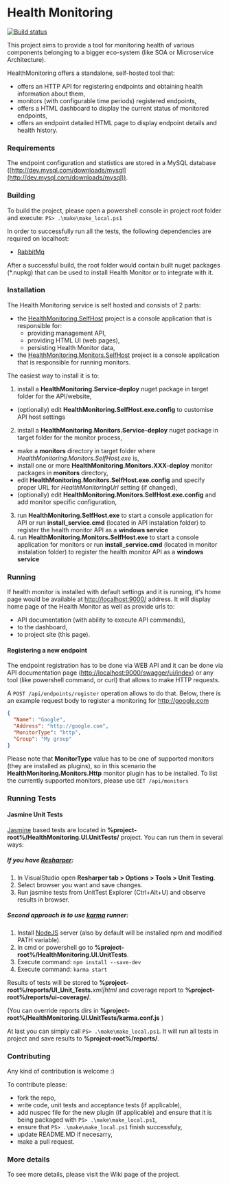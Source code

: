 # Health Monitoring

[![Build status](https://ci.appveyor.com/api/projects/status/vqyv48pu962sht6u/branch/master?svg=true)](https://ci.appveyor.com/project/wongatech-platformengineering/healthmonitoring/branch/master)

This project aims to provide a tool for monitoring health of various components belonging to a bigger eco-system (like SOA or Microservice Architecture).

HealthMonitoring offers a standalone, self-hosted tool that:
* offers an HTTP API for registering endpoints and obtaining health information about them,
* monitors (with configurable time periods) registered endpoints,
* offers a HTML dashboard to display the current status of monitored endpoints,
* offers an endpoint detailed HTML page to display endpoint details and health history.

### Requirements

The endpoint configuration and statistics are stored in a MySQL database ([http://dev.mysql.com/downloads/mysql](http://dev.mysql.com/downloads/mysql)).

### Building

To build the project, please open a powershell console in project root folder and execute: ``PS> .\make\make_local.ps1``

In order to successfully run all the tests, the following dependencies are required on localhost:
* [RabbitMq](https://www.rabbitmq.com/download.html)

After a successful build, the root folder would contain built nuget packages (*.nupkg) that can be used to install Health Monitor or to integrate with it.

### Installation

The Health Monitoring service is self hosted and consists of 2 parts:
* the [HealthMonitoring.SelfHost](https://github.com/wongatech/HealthMonitoring/tree/master/HealthMonitoring.SelfHost) project is a console application that is responsible for:
  * providing management API,
  * providing HTML UI (web pages),
  * persisting Health Monitor data,
* the [HealthMonitoring.Monitors.SelfHost](https://github.com/wongatech/HealthMonitoring/tree/master/HealthMonitoring.Monitors.SelfHost) project is a console application that is responsible for running monitors.

The easiest way to install it is to:

1. install a **HealthMonitoring.Service-deploy** nuget package in target folder for the API/website,
  *  (optionally) edit **HealthMonitoring.SelfHost.exe.config** to customise API host settings
2. install a **HealthMonitoring.Monitors.Service-deploy** nuget package in target folder for the monitor process,
  * make a **monitors** directory in target folder where *HealthMonitoring.Monitors.SelfHost.exe* is,
  * install one or more **HealthMonitoring.Monitors.XXX-deploy** monitor packages in **monitors** directory,
  * edit **HealthMonitoring.Monitors.SelfHost.exe.config** and specify proper URL for *HealthMonitoringUrl* setting (if changed),
  * (optionally) edit **HealthMonitoring.Monitors.SelfHost.exe.config** and add monitor specific configuration,
3. run **HealthMonitoring.SelfHost.exe** to start a console application for API or run **install_service.cmd** (located in API instalation folder) to register the health monitor API as a **windows service**
4. run **HealthMonitoring.Monitors.SelfHost.exe** to start a console application for monitors or run **install_service.cmd** (located in monitor instalation folder) to register the health monitor API as a **windows service**

### Running

If health monitor is installed with default settings and it is running, it's home page would be available at [http://localhost:9000/](http://localhost:9000/) address.
It will display home page of the Health Monitor as well as provide urls to:
* API documentation (with ability to execute API commands),
* to the dashboard,
* to project site (this page).
 
#### Registering a new endpoint

The endpoint registration has to be done via WEB API and it can be done via API documentation page ([http://localhost:9000/swagger/ui/index](http://localhost:9000/swagger/ui/index)) or any tool (like powershell command, or curl) that allows to make HTTP requests.

A ``POST /api/endpoints/register`` operation allows to do that.
Below, there is an example request body to register a monitoring for http://google.com

```json
{
  "Name": "Google",
  "Address": "http://google.com",
  "MonitorType": "http",
  "Group": "My group"
}
```

Please note that **MonitorType** value has to be one of supported monitors (they are installed as plugins), so in this scenario the **HealthMonitoring.Monitors.Http** monitor plugin has to be installed.
To list the currently supported monitors, please use ``GET /api/monitors``

### Running Tests

#### Jasmine Unit Tests
[Jasmine](http://jasmine.github.io/) based tests are located in **%project-root%/HealthMonitoring.UI.UnitTests/** project.
You can run them in several ways:

##### If you have [Resharper](https://www.jetbrains.com/resharper/):
1. In VisualStudio open  **Resharper tab > Options > Tools > Unit Testing**.
2. Select browser you want and save changes.
3. Run jasmine tests from UnitTest Explorer (Ctrl+Alt+U) and observe results in browser.

##### Second approach is to use [karma](https://karma-runner.github.io/1.0/index.html) runner:
1. Install [NodeJS](https://nodejs.org/en/) server (also by default will be installed npm and modified PATH variable).
2. In cmd or powershell go to **%project-root%/HealthMonitoring.UI.UnitTests**.
3. Execute command: ``` npm install --save-dev ```
4. Execute command: ``` karma start ```

Results of tests will be stored to **%project-root%/reports/UI_Unit_Tests.**_xml|html_ 
and coverage report to **%project-root%/reports/ui-coverage/**.

(You can override reports dirs in **%project-root%/HealthMonitoring.UI.UnitTests/karma.conf.js** )

At last you can simply call ``PS> .\make\make_local.ps1``. It will run all tests in project and save results to **%project-root%/reports/**.

### Contributing

Any kind of contribution is welcome :)

To contribute please:
* fork the repo,
* write code, unit tests and acceptance tests (if applicable),
* add nuspec file for the new plugin (if applicable) and ensure that it is being packaged with ``PS> .\make\make_local.ps1``,
* ensure that ``PS> .\make\make_local.ps1`` finish successfuly,
* update README.MD if necesarry,
* make a pull request.

### More details
To see more details, please visit the Wiki page of the project.
